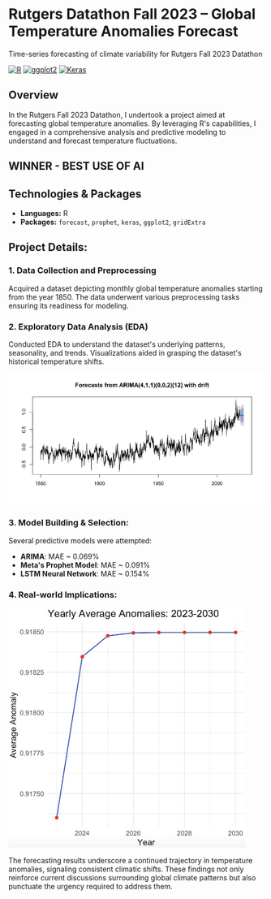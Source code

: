 # Rutgers Datathon Fall 2023 – Global Temperature Anomalies Forecast
Time-series forecasting of climate variability for Rutgers Fall 2023 Datathon

[![R](https://img.shields.io/badge/R-Statistical%20Computing-blue)](https://www.r-project.org/)
[![ggplot2](https://img.shields.io/badge/ggplot2-Data%20Visualization-red)](https://ggplot2.tidyverse.org/)
[![Keras](https://img.shields.io/badge/Keras-Deep%20Learning-purple)](https://keras.io/)

## Overview
In the Rutgers Fall 2023 Datathon, I undertook a project aimed at forecasting global temperature anomalies. By leveraging R's capabilities, I engaged in a comprehensive analysis and predictive modeling to understand and forecast temperature fluctuations.

## WINNER - BEST USE OF AI

## Technologies & Packages
- **Languages:** R
- **Packages:** `forecast`, `prophet`, `keras`, `ggplot2`, `gridExtra`

## Project Details:

### 1. Data Collection and Preprocessing
Acquired a dataset depicting monthly global temperature anomalies starting from the year 1850. The data underwent various preprocessing tasks ensuring its readiness for modeling.

### 2. Exploratory Data Analysis (EDA)
Conducted EDA to understand the dataset's underlying patterns, seasonality, and trends. Visualizations aided in grasping the dataset's historical temperature shifts.

![Image Alt Text](/ArimaForecast.jpg)

### 3. Model Building & Selection:
Several predictive models were attempted:
- **ARIMA**: MAE ~ 0.069%
- **Meta's Prophet Model**: MAE ~ 0.091% 
- **LSTM Neural Network**: MAE ~ 0.154% 

### 4. Real-world Implications:

![Image Alt Text](/AnomalyForecast.jpg)

The forecasting results underscore a continued trajectory in temperature anomalies, signaling consistent climatic shifts. These findings not only reinforce current discussions surrounding global climate patterns but also punctuate the urgency required to address them.
